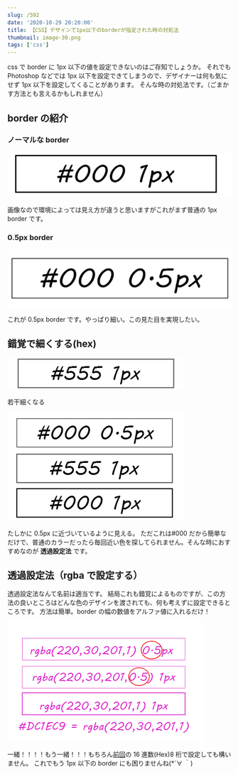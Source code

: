 ```yaml
---
slug: /592
date: '2020-10-29 20:20:00'
title: 【CSS】デザインで1px以下のborderが指定された時の対処法
thumbnail: image-30.png
tags: ['css']
---
```

css で border に 1px 以下の値を設定できないのはご存知でしょうか。
それでも Photoshop などでは 1px 以下を設定できてしまうので、デザイナーは何も気にせず 1px 以下を設定してくることがあります。
そんな時の対処法です。（ごまかす方法とも言えるかもしれません）

## border の紹介

### ノーマルな border

![image](../../../../images/2020/10/image-25.png)

画像なので環境によっては見え方が違うと思いますがこれがまず普通の 1px border です。

### 0.5px border

![image](../../../../images/2020/10/image-27.png)

これが 0.5px border です。やっぱり細い。この見た目を実現したい。

## 錯覚で細くする(hex)

![image](../../../../images/2020/10/image-28.png)

若干細くなる

![image](../../../../images/2020/10/image-29.png)

たしかに 0.5px に近づいているように見える。
ただこれは#000 だから簡単なだけで、普通のカラーだったら毎回近い色を探してられません。そんな時におすすめなのが **透過設定法** です。

## 透過設定法（rgba で設定する）

透過設定法なんて名前は適当です。
結局これも錯覚によるものですが、この方法の良いところはどんな色のデザインを渡されても、何も考えずに設定できるところです。
方法は簡単。border の幅の数値をアルファ値に入れるだけ！

![image](../../../../images/2020/10/image-30.png)

一緒！！！！もう一緒！！！もちろん[前回](https://totolog34.com/444/)の 16 進数(Hex)8 桁で設定しても構いません。
これでもう 1px 以下の border にも困りませんね(\*´∀ ｀)
